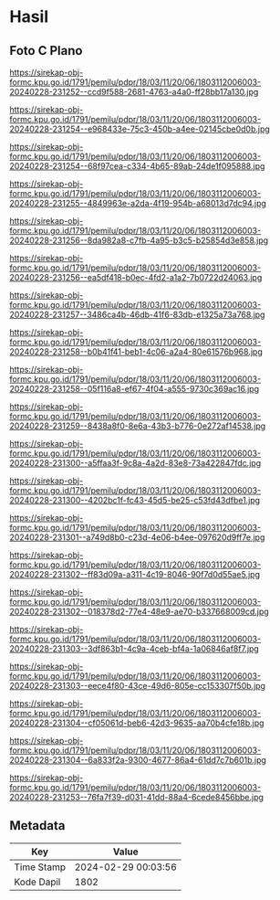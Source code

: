 # Hasil

## Foto C Plano

https://sirekap-obj-formc.kpu.go.id/1791/pemilu/pdpr/18/03/11/20/06/1803112006003-20240228-231252--ccd9f588-2681-4763-a4a0-ff28bb17a130.jpg

https://sirekap-obj-formc.kpu.go.id/1791/pemilu/pdpr/18/03/11/20/06/1803112006003-20240228-231254--e968433e-75c3-450b-a4ee-02145cbe0d0b.jpg

https://sirekap-obj-formc.kpu.go.id/1791/pemilu/pdpr/18/03/11/20/06/1803112006003-20240228-231254--68f97cea-c334-4b65-89ab-24de1f095888.jpg

https://sirekap-obj-formc.kpu.go.id/1791/pemilu/pdpr/18/03/11/20/06/1803112006003-20240228-231255--4849963e-a2da-4f19-954b-a68013d7dc94.jpg

https://sirekap-obj-formc.kpu.go.id/1791/pemilu/pdpr/18/03/11/20/06/1803112006003-20240228-231256--8da982a8-c7fb-4a95-b3c5-b25854d3e858.jpg

https://sirekap-obj-formc.kpu.go.id/1791/pemilu/pdpr/18/03/11/20/06/1803112006003-20240228-231256--ea5df418-b0ec-4fd2-a1a2-7b0722d24063.jpg

https://sirekap-obj-formc.kpu.go.id/1791/pemilu/pdpr/18/03/11/20/06/1803112006003-20240228-231257--3486ca4b-46db-41f6-83db-e1325a73a768.jpg

https://sirekap-obj-formc.kpu.go.id/1791/pemilu/pdpr/18/03/11/20/06/1803112006003-20240228-231258--b0b41f41-beb1-4c06-a2a4-80e61576b968.jpg

https://sirekap-obj-formc.kpu.go.id/1791/pemilu/pdpr/18/03/11/20/06/1803112006003-20240228-231258--05f116a8-ef67-4f04-a555-9730c369ac16.jpg

https://sirekap-obj-formc.kpu.go.id/1791/pemilu/pdpr/18/03/11/20/06/1803112006003-20240228-231259--8438a8f0-8e6a-43b3-b776-0e272af14538.jpg

https://sirekap-obj-formc.kpu.go.id/1791/pemilu/pdpr/18/03/11/20/06/1803112006003-20240228-231300--a5ffaa3f-9c8a-4a2d-83e8-73a422847fdc.jpg

https://sirekap-obj-formc.kpu.go.id/1791/pemilu/pdpr/18/03/11/20/06/1803112006003-20240228-231300--4202bc1f-fc43-45d5-be25-c53fd43dfbe1.jpg

https://sirekap-obj-formc.kpu.go.id/1791/pemilu/pdpr/18/03/11/20/06/1803112006003-20240228-231301--a749d8b0-c23d-4e06-b4ee-097620d9ff7e.jpg

https://sirekap-obj-formc.kpu.go.id/1791/pemilu/pdpr/18/03/11/20/06/1803112006003-20240228-231302--ff83d09a-a311-4c19-8046-90f7d0d55ae5.jpg

https://sirekap-obj-formc.kpu.go.id/1791/pemilu/pdpr/18/03/11/20/06/1803112006003-20240228-231302--018378d2-77e4-48e9-ae70-b337668009cd.jpg

https://sirekap-obj-formc.kpu.go.id/1791/pemilu/pdpr/18/03/11/20/06/1803112006003-20240228-231303--3df863b1-4c9a-4ceb-bf4a-1a06846af8f7.jpg

https://sirekap-obj-formc.kpu.go.id/1791/pemilu/pdpr/18/03/11/20/06/1803112006003-20240228-231303--eece4f80-43ce-49d6-805e-cc153307f50b.jpg

https://sirekap-obj-formc.kpu.go.id/1791/pemilu/pdpr/18/03/11/20/06/1803112006003-20240228-231304--cf05061d-beb6-42d3-9635-aa70b4cfe18b.jpg

https://sirekap-obj-formc.kpu.go.id/1791/pemilu/pdpr/18/03/11/20/06/1803112006003-20240228-231304--6a833f2a-9300-4677-86a4-61dd7c7b601b.jpg

https://sirekap-obj-formc.kpu.go.id/1791/pemilu/pdpr/18/03/11/20/06/1803112006003-20240228-231253--76fa7f39-d031-41dd-88a4-6cede8456bbe.jpg


## Metadata

| Key        | Value               |
| ---------- | ------------------- |
| Time Stamp | 2024-02-29 00:03:56 |
| Kode Dapil | 1802                |



